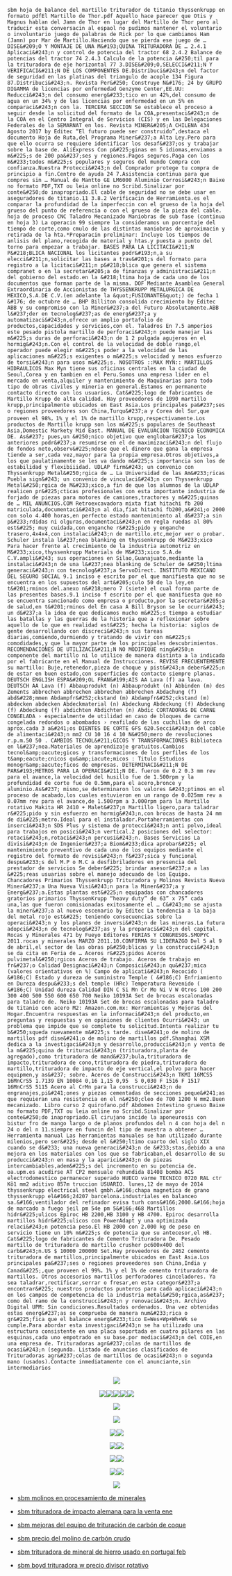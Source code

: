 
```
sbm hoja de balance del martillo triturador de titanio thyssenkrupp en formato pdfEl Martillo de Thor.pdf Aquello hace parecer que Otis y Magnus hablan del Jamn de Thor en lugar del Martillo de Thor pero al traducir esta conversacin al espaol no pudimos mantener el voluntario o involuntario juego de palabras de Rick por lo que cambiamos Ham (Jamn) por Mar de Martillo.Haciendo que se pierda ese juego de … DISE&#209;O Y MONTAJE DE UNA M&#193;QUINA TRITURADORA DE … 2.4.1 Aplicaci&#243;n y control de potencia del tractor 68 2.4.2 Balance de potencias del tractor 74 2.4.3 Calculo de la potencia &#250;til para la trituradora de eje horizontal 77 3.DISE&#209;O,SELECCI&#211;N Y VERIFICACI&#211;N DE LOS COMPONENTES DE.Distribuci&#243;n del factor de seguridad en las platinas del triangulo de acople 134 Figura 87.Distribuci&#243;n. Revista Per&#250; Construye N&#176; 24 by GRUPO DIGAMMA de licencias por enfermedad Genzyme Center,EE.UU: Reducci&#243;n del consumo energ&#233;tico en un 42%,del consumo de agua en un 34% y de las licencias por enfermedad en un 5% en comparaci&#243;n con la. TERCERA SECCION Se establece el proceso a seguir desde la solicitud del formato de la COA,presentaci&#243;n de la COA en el Centro Integral de Servicios (CIS) y en las Delegaciones Federales de la SEMARNAT en los. Revista MINER&#205;A CHILENA 434 Agosto 2017 by Editec “El futuro puede ser construido”,destaca el documento Hoja de Ruta,del Programa Miner&#237;a Alta Ley.Pero para que ello ocurra se requiere identificar los desaf&#237;os y trabajar sobre la base de. AliExpress Con p&#225;ginas en 5 idiomas,enviamos a m&#225;s de 200 pa&#237;ses y regiones.Pagos seguros.Paga con los m&#233;todos m&#225;s populares y seguros del mundo Compra con confianza.Nuestra Protecci&#243;n del Comprador protege tu compra de principio a fin.Centro de ayuda 24 7.Asistencia continua para que compres sin … Manual de Mantto GE LM6000 Aluminio Corrosi&#243;n Baixe no formato PDF,TXT ou leia online no Scribd.Sinalizar por conte&#250;do inapropriado.El cable de seguridad no se debe usar en aseguradores de titanio.11 3.8.2 Verificacin de Herramienta.es el comparar la profundidad de la imperfeccin con el grueso de la hoja del grueso del punto de referencia o con el grueso de la pieza del cable. hoja de proceso CNC Taladro Mecanizado Maniobras de sub fase (continua en hoja 3) La operacin 99 siempre la consideramos un porcentaje del tiempo de corte,como cmulo de las distintas maniobras de aproximacin y retirada de la hta.*Preparacin preliminar: Incluye los tiempos de anlisis del plano,recogida de material y htas.y puesta a punto del torno para empezar a trabajar. BASES PARA LA LICITACI&#211;N P&#218;BLICA NACIONAL los licitantes podr&#193;n,a su elecci&#211;n,solicitar las bases a trav&#201;s del formato para registro a la licitaci&#211;n p&#218;blica que genera el sistema compranet o en la secretar&#205;a de finanzas y administraci&#211;n del gobierno del estado.en la &#218;ltima hoja de cada uno de los documentos que forman parte de la misma. DOF Mediante Asamblea General Extraordinaria de Accionistas de THYSSENKRUPP METALURGICA DE MEXICO,S.A.DE C.V.(en adelante la &quot;FUSIONANTE&quot;) de fecha 1 &#176; de octubre de … BHP Billiton consolida crecimiento by Editec ABB y su compromiso con la Miner&#237;a del Futuro Absolutamente.ABB l&#237;der en tecnolog&#237;as de energ&#237;a y automatizaci&#243;n,ofrece un amplio portafolio de productos,capacidades y servicios,con el. Taladros En 7.5 amperios este pesado pistola martillo de perforaci&#243;n puede manejar las m&#225;s duras de perforaci&#243;n de 1 2 pulgada agujeros en el hormig&#243;n.Con el control de la velocidad de doble rango,el operador puede elegir m&#225;s poder a la velocidad de las aplicaciones m&#225;s exigentes o m&#225;s velocidad y menos esfuerzo de torsi&#243;n para usos m&#225;s. NOSOTROS ::MAX MYN:: MARTILLOS HIDRAULICOS Max Myn tiene sus oficinas centrales en la ciudad de Seoul,Corea y en tambien en el Peru.Somos una empresa lider en el mercado en venta,alquiler y mantenimiento de Maquinarias para todo tipo de obras civiles y mineria en general.Estamos en permanente contacto directo con los usuarios. Cat&#225;logo de fabricantes de Martillo Krupp de alta calidad. Hay proveedores de 1090 martillo krupp,principalmente ubicados en East Asia.Los principales pa&#237;ses o regiones proveedores son China,Turqu&#237;a y Corea del Sur,que proveen el 98%，1% y el 1% de martillo krupp,respectivamente.Los productos de Martillo krupp son los m&#225;s populares de Southeast Asia,Domestic Markety Mid East. MANUAL DE EVALUACION TECNICO ECONOMICA DE. As&#237; pues,un &#250;nico objetivo que englobar&#237;a los anteriores podr&#237;a resumirse en el de maximizaci&#243;n del flujo de fondos neto,observ&#225;ndose que el dinero que gana la empresa tiende a ser,cada vez,mayor para la propia empresa.Otros objetivos,a los que paulatinamente se les va dando m&#225;s importancia son los de estabilidad y flexibiiidad. UDLAP firm&#243; un convenio con Thyssenkrupp Metal&#250;rgica de … La Universidad de las Am&#233;ricas Puebla sign&#243; un convenio de vinculaci&#243;n con Thyssenkrupp Metal&#250;rgica de M&#233;xico,a fin de que los alumnos de la UDLAP realicen pr&#225;cticas profesionales con esta importante industria de forjado de piezas para motores de camiones,tractores y m&#225;quinas de … MIL ANUNCIOS.COM Retroexcavadora mixta fiat hitachi fb 200 matriculada,documentaci&#243;n al dia,fiat hitachi fb200,a&#241;o 2000 con solo 4.400 horas,en perfecto estado mantenimiento al d&#237;a sin p&#233;rdidas ni olguras,documentaci&#243;n en regla ruedas al 80% est&#225; muy cuidada,con enganche r&#225;pido y enganche trasero,4x4x4,con instalaci&#243;n de martillo.etc,mejor ver o probar. Schuler instala l&#237;nea blanking en thyssenkrupp de M&#233;xico Para hacer frente al crecimiento de la industria automotriz en M&#233;xico,thyssenkrupp Materials de M&#233;xico S.A.de C.V.ampli&#243; sus operaciones en Silao,Guanajuato,mediante la instalaci&#243;n de una l&#237;nea blanking de Schuler de &#250;ltima generaci&#243;n con tecnolog&#237;a ServoDirect. INSTITUTO MEXICANO DEL SEGURO SOCIAL 9.1 inciso e escrito por el que manifiesta que no se encuentra en los supuestos del art&#205;culo 50 de la ley,en t&#201;rminos del.anexo n&#218;mero 7 (siete) el cual forma parte de las presentes bases.9.1 inciso f escrito por el que manifiesta que no se encuentra sancionado como empresa o producto,por la secretar&#205;a de salud,en t&#201;rminos del En casa A Bill Bryson se le ocurri&#243; un d&#237;a la idea de que dedicamos mucho m&#225;s tiempo a estudiar las batallas y las guerras de la historia que a reflexionar sobre aquello de lo que en realidad est&#225; hecha la historia: siglos de gente desarrollando con discreci&#243;n sus tareas diarias,comiendo,durmiendo y tratando de vivir con m&#225;s comodidades,y que la mayor parte de los principales descubrimientos. RECOMENDACIONES DE UTILIZACI&#211;N NO MODIFIQUE ning&#250;n componente del martillo ni lo utilice de manera distinta a la indicada por el fabricante en el Manual de Instrucciones. REVISE FRECUENTEMENTE su martillo: Buje,retenedor,pieza de choque y pist&#243;n deber&#225;n de estar en buen estado,con superficies de contacto siempre planas. DEUTSCH ENGLISH ESPA&#209;OL FRAN&#199;AIS AA Lava (f) aa lava. DEUTSCH AA Lava (f) Abbauprodukt (n) Abbauprodukt (n) Abbinden (m) des Zements abbrechen abbrechen abbrechen abbrechen Abdachung (f) abd&#228;mmen Abdampfr&#252;ckstand (m) Abdampfr&#252;ckstand (m) abdecken abdecken Abdeckmaterial (n) Abdeckung Abdeckung (f) Abdeckung (f) Abdeckung (f) abdichten Abdichten (n) Abdic CORTADORAS DE CARNE CONGELADA › especialmente de utilidad en caso de bloques de carne congelada redondos o abombados › reafilado de las cuchillas de arco aprox.cada 3 a&#241;os DIENTES DE CORTE GFS 620.Secci&#243;n del cable de alimentaci&#243;n mm2 CU 10 16 4 10 N&#250;mero de revoluciones r.p.m.50 50 . CAMBIOS TECNOL&#211;GICOS Y TRANSFORMACIONES Biblioteca en l&#237;nea.Materiales de aprendizaje gratuitos.Cambios tecnol&amp;oacute;gicos y transformaciones de los perfiles de los t&amp;eacute;cnicos qu&amp;iacute;micos : Titulo Estudios monogr&amp;aacute;ficos de empresas. DETERMINACI&#211;N DE PAR&#193;METROS PARA LA OPERACI&#211;N DE. fueron de 0.2 0.3 mm rev para el avance,la velocidad del husillo fue de 1.500rpm y la profundidad de corte fue de 0.5mm,para el acero,bronce y aluminio.As&#237; mismo,se determinaron los valores &#243;ptimos en el proceso de acabado,los cuales estuvieron en un rango de 0.025mm rev a 0.07mm rev para el avance,de 1.500rpm a 3.000rpm para la Martillo rotativo Makita HR 2410 + Malet&#237;n Martillo ligero,para taladrar r&#225;pido y sin esfuerzo en hormig&#243;n,con brocas de hasta 24 mm de di&#225;metro.Ideal para el instalador.Portaherramientas con inserci&#243;n SDS Plus y sistema de protecci&#243;n anti polvo,ideal para trabajos en posici&#243;n vertical.2 posiciones del selector: rotaci&#243;n,rotaci&#243;n percusi&#243;n. Bases Servicios La divisi&#243;n de Ingenier&#237;a Biom&#233;dica aprobar&#225; el mantenimiento preventivo de cada uno de los equipos mediante el registro del formato de revisi&#243;n f&#237;sica y funcional despu&#233;s del M.P o M.C a desfibriladores en presencia del prestador de servicios Se deber&#225; brindar asesor&#237;a a las &#225;reas usuarias sobre el manejo adecuado de los Equipo. Chancadores Primarios Thyssenkrupp Trituradora y Molinos Revista Nueva Miner&#237;a Una Nueva Visi&#243;n para la Miner&#237;a y Energ&#237;a.Estas plantas est&#225;n equipadas con chancadores gratorios primarios ThyssenKrupp “heavy duty” de 63” x 75” cada una,las que fueron comisionadas exitosamente el … C&#243;mo se ajusta la miner&#237;a al nuevo escenario by Editec La tendencia a la baja del metal rojo est&#225; teniendo consecuencias sobre la operaci&#243;n y los planes de inversi&#243;n de las mineras.La futura adopci&#243;n de tecnolog&#237;as y la preparaci&#243;n del capital. Rocas y Minerales 471 by Fueyo Editores FERIAS Y CONGRESOS.SMOPYC 2011.rocas y minerales MARZO 2011.10.CONFIRMA SU LIDERAZGO Del 5 al 9 de abril,el sector de las obras p&#250;blicas y la construcci&#243;n se da cita en Feria de … Aceros r&#225;pidos Aceros pulvimetal&#250;rgicos Aceros de trabajo. Aceros de trabajo en fr&#237;o Calidad Designaci&#243;n Composici&#243;n qu&#237;mica (valores orientativos en %) Campo de aplicati&#243;n Recocido ( &#186;C) Estado y dureza de suministro Temple ( &#186;C) Enfriamiento en Dureza despu&#233;s del temple (HRc) Temperatura Revenido ( &#186;C) Unidad dureza Calidad DIN C Si Mn Cr Mo Ni V W Otros 100 200 300 400 500 550 600 650 700 Neiko 10193A Set de brocas escalonadas para taladro de. Neiko 10193A Set de brocas escalonadas para taladro de titanio con acero M2: Amazon.com.mx: Herramientas y Mejoras del Hogar.Encuentra respuestas en la informaci&#243;n del producto,en preguntas y respuestas y en opiniones de clientes Ocurri&#243; un problema que impide que se complete tu solicitud.Intenta realizar tu b&#250;squeda nuevamente m&#225;s tarde. dise&#241;o de molino de martillos pdf dise&#241;o de molino de martillos pdf.Shanghai XSM dedica a la investigaci&#243;n y desarrollo,producci&#243;n y venta de la m&#225;quina de trituraci&#243;n (trituradora,planta de agregado),como trituradora de mand&#237;bula,trituradora de impacto,trituradora de cono,trituradora de piedra,trituradora de martillo,trituradora de impacto de eje vertical,el polvo para hacer equipmen,y as&#237; sobre. Aceros de Construcci&#243;n TKMI 16MCS5 16MnCrS5 1.7139 EN 10084 0,16 1,15 0,95  S 0,030 F 1516 F 1517 16MnCrS5 5115 Acero al CrMn para la construcci&#243;n de engranajes,pi&#241;ones y piezas cementadas de secciones peque&#241;as que requieran una resistencia en el n&#250;cleo de 700 1200 N mm2.Buen mecanizado. Libro curso 2 quirofano.pdf Abdomen Intestino grueso Baixe no formato PDF,TXT ou leia online no Scribd.Sinalizar por conte&#250;do inapropriado.El cirujano incide la aponeurosis con bistur fro de mango largo o de planos profundos del n 4 con hoja del n 24 o del n 11.siempre en funcin del tipo de muestra a obtener … Herramienta manual Las herramientas manuales se han utilizado durante milenios,pero ser&#225; desde el &#250;ltimo cuarto del siglo XIX cuando se d&#233; una nueva generaci&#243;n de &#233;stas,debido a una mejora en los materiales con los que se fabricaban,el desarrollo de su producci&#243;n en masa y la aparici&#243;n de piezas intercambiables,adem&#225;s del incremento en su potencia de. oa.upm.es acudirse AT CP2 mensuale rehundida 81408 bomba ACS electrodomestico permanecer superado HUECO varme TECNICO 0720 RAL ctr Kȍ1 mm2 aditivo 857m truccion USUARIO. lunes,12 de mayo de 2014 thyssenkrupp electrical steel gmbh.&#166;chapa magnetica de grano thyssenkrupp el&#166;24207 barcelona.industriales en balanceo sa.&#166;ventilador del refinador evisa turh cons&#166;2000.&#166;hoja de marcado a fuego jeil pm 54e pm 5&#166;468 Martillos hidr&#225;ulicos Epiroc HB 2200,HB 3100 y HB 4700. Epiroc desarrolla martillos hidr&#225;ulicos con PowerAdapt y una optimizada relaci&#243;n potencia peso.El HB 2000 con 2.000 kg de peso en servicio tiene un 10% m&#225;s de potencia que su antecesor,el HB. Cat&#225;logo de fabricantes de Cemento Trituradora De. Pesado martillo de trituradora de martillo crusher pc600x400 del carb&#243;n.US $ 10000 200000 Set.Hay proveedores de 2462 cemento trituradora de martillos,principalmente ubicados en East Asia.Los principales pa&#237;ses o regiones proveedores son China,India y Canad&#225;,que proveen el 99%，1% y el 1% de cemento trituradora de martillos. Otros accesorios martillos perforadores cinceladores. Ya sea taladrar,rectificar,serrar o fresar,en esta categor&#237;a encontrar&#225; nuestros productos punteros para cada aplicaci&#243;n en los campos de competencia de la industria metal&#250;rgica,as&#237; como del ramo de la construcci&#243;n y renovaci&#243;n. Archivo Digital UPM: Sin condiciones.Resultados ordenados. Una vez obtenidas estas energ&#237;as se comprueba de manera num&#233;rica o gr&#225;fica que el balance energ&#233;tico E=Wes+Wp+Wh+Wk se cumple.Para abordar esta investigaci&#243;n se ha utilizado una estructura consistente en una placa soportada en cuatro pilares en las esquinas,cada uno empotrado en su base.por mediaci&#243;n del COIE,en una empresa de. Trituradoras agr&#237;colas de martillos de ocasi&#243;n (segunda. Listado de anuncios clasificados de Trituradoras agr&#237;colas de martillos de ocasi&#243;n o segunda mano (usados).Contacte inmediatamente con el anunciante,sin intermediarios 
```

<div align="center">

<a href="https://es-crusher.shibang-china.com/github&k=sbm+hoja+de+balance+del+martillo+triturador+de+titanio+thyssenkrupp+en+formato+pdf"><img src="https://static.shibang-china.com/es/crusher/logo.jpg"></a>

<a href="https://es-crusher.shibang-china.com/github&k=sbm+hoja+de+balance+del+martillo+triturador+de+titanio+thyssenkrupp+en+formato+pdf"><img src="https://static.shibang-china.com/es/crusher/index.jpg"></a><a href="https://es-crusher.shibang-china.com/material.htmlgithub&k=sbm+hoja+de+balance+del+martillo+triturador+de+titanio+thyssenkrupp+en+formato+pdf"><img src="https://static.shibang-china.com/es/crusher/material.jpg"></a><a href="https://es-crusher.shibang-china.com/application.htmlgithub&k=sbm+hoja+de+balance+del+martillo+triturador+de+titanio+thyssenkrupp+en+formato+pdf"><img src="https://static.shibang-china.com/es/crusher/application.jpg"></a><a href="https://es-crusher.shibang-china.com/aboutus.htmlgithub&k=sbm+hoja+de+balance+del+martillo+triturador+de+titanio+thyssenkrupp+en+formato+pdf"><img src="https://static.shibang-china.com/es/crusher/aboutus.jpg"></a><a href="https://es-crusher.shibang-china.com/contact.htmlgithub&k=sbm+hoja+de+balance+del+martillo+triturador+de+titanio+thyssenkrupp+en+formato+pdf"><img src="https://static.shibang-china.com/es/crusher/contact.jpg"></a>

<a href="https://es-crusher.shibang-china.com/github&k=sbm+hoja+de+balance+del+martillo+triturador+de+titanio+thyssenkrupp+en+formato+pdf"><img src="https://static.shibang-china.com/es/crusher/banner.jpg"></a>

<a href="https://swt.shibang-china.com/github&k=sbm+hoja+de+balance+del+martillo+triturador+de+titanio+thyssenkrupp+en+formato+pdf"><img src="https://static.shibang-china.com/es/crusher/text.jpg"></a>

<a href="https://swt.shibang-china.com/github&k=sbm+hoja+de+balance+del+martillo+triturador+de+titanio+thyssenkrupp+en+formato+pdf"><img src="https://static.shibang-china.com/es/crusher/chat.jpg"></a><a href="https://es-crusher.shibang-china.com/contact.htmlgithub&k=sbm+hoja+de+balance+del+martillo+triturador+de+titanio+thyssenkrupp+en+formato+pdf"><img src="https://static.shibang-china.com/es/crusher/message.jpg"></a>

<a href="https://es-crusher.shibang-china.com/products/pe.htmlgithub&k=sbm+hoja+de+balance+del+martillo+triturador+de+titanio+thyssenkrupp+en+formato+pdf"><img src="https://static.shibang-china.com/es/crusher/pe.jpg"></a><a href="https://es-crusher.shibang-china.com/products/pf.htmlgithub&k=sbm+hoja+de+balance+del+martillo+triturador+de+titanio+thyssenkrupp+en+formato+pdf"><img src="https://static.shibang-china.com/es/crusher/pf.jpg"></a>

<a href="https://es-crusher.shibang-china.com/products/hpt.htmlgithub&k=sbm+hoja+de+balance+del+martillo+triturador+de+titanio+thyssenkrupp+en+formato+pdf"><img src="https://static.shibang-china.com/es/crusher/hpt.jpg"></a><a href="https://es-crusher.shibang-china.com/products/vsi.htmlgithub&k=sbm+hoja+de+balance+del+martillo+triturador+de+titanio+thyssenkrupp+en+formato+pdf"><img src="https://static.shibang-china.com/es/crusher/vsi.jpg"></a>

<a href="https://es-crusher.shibang-china.com/products/klv.htmlgithub&k=sbm+hoja+de+balance+del+martillo+triturador+de+titanio+thyssenkrupp+en+formato+pdf"><img src="https://static.shibang-china.com/es/crusher/klv.jpg"></a><a href="https://es-crusher.shibang-china.com/products/portable.htmlgithub&k=sbm+hoja+de+balance+del+martillo+triturador+de+titanio+thyssenkrupp+en+formato+pdf"><img src="https://static.shibang-china.com/es/crusher/portable.jpg"></a>

<a href="https://swt.shibang-china.com/github&k=sbm+hoja+de+balance+del+martillo+triturador+de+titanio+thyssenkrupp+en+formato+pdf"><img src="https://static.shibang-china.com/es/crusher/case.jpg"></a>

</div>


* [sbm molinos en procesamiento de minerales](sbm%20molinos%20en%20procesamiento%20de%20minerales.md)

* [sbm trituradora de impacto alemana para la venta ene](sbm%20trituradora%20de%20impacto%20alemana%20para%20la%20venta%20ene.md)

* [sbm mejoras del equipo de trituración de carbón de coque](sbm%20mejoras%20del%20equipo%20de%20trituraci%C3%B3n%20de%20carb%C3%B3n%20de%20coque.md)

* [sbm precio del molino de carbón crudo](sbm%20precio%20del%20molino%20de%20carb%C3%B3n%20crudo.md)

* [sbm trituradora de mineral de hierro usado en portugal feb](sbm%20trituradora%20de%20mineral%20de%20hierro%20usado%20en%20portugal%20feb.md)

* [sbm boyd trituradora w precio divisor rotativo](sbm%20boyd%20trituradora%20w%20precio%20divisor%20rotativo.md)